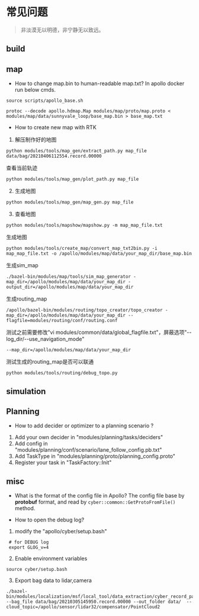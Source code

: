 # 常见问题

> 非淡漠无以明德，非宁静无以致远。


<a name="build" />

## build

<a name="map" />

## map
* How to change map.bin to human-readable map.txt?
In apollo docker run below cmds.
```
source scripts/apollo_base.sh

protoc --decode apollo.hdmap.Map modules/map/proto/map.proto < modules/map/data/sunnyvale_loop/base_map.bin > base_map.txt
```

* How to create new map with RTK
1. 解压制作好的地图
```
python modules/tools/map_gen/extract_path.py map_file data/bag/20210406112554.record.00000
```
查看当前轨迹
```
python modules/tools/map_gen/plot_path.py map_file
```

2. 生成地图
```
python modules/tools/map_gen/map_gen.py map_file
```

3. 查看地图
```
python modules/tools/mapshow/mapshow.py -m map_map_file.txt
```


生成地图
```
python modules/tools/create_map/convert_map_txt2bin.py -i map_map_file.txt -o /apollo/modules/map/data/your_map_dir/base_map.bin
```

生成sim_map
```
./bazel-bin/modules/map/tools/sim_map_generator -map_dir=/apollo/modules/map/data/your_map_dir -output_dir=/apollo/modules/map/data/your_map_dir
```

生成routing_map
```
/apollo/bazel-bin/modules/routing/topo_creator/topo_creator -map_dir=/apollo/modules/map/data/your_map_dir --flagfile=modules/routing/conf/routing.conf
```

测试之前需要修改"vi modules/common/data/global_flagfile.txt"，屏蔽选项"--log_dir/--use_navigation_mode"
```
--map_dir=/apollo/modules/map/data/your_map_dir
```
测试生成的routing_map是否可以联通
```
python modules/tools/routing/debug_topo.py
```


<a name="simulation" />

## simulation


<a name="planning" />

## Planning

* How to add decider or optimizer to a planning scenario ?

1. Add your own decider in "modules/planning/tasks/deciders"
2. Add config in "modules/planning/conf/scenario/lane_follow_config.pb.txt"
3. Add TaskType in "modules/planning/proto/planning_config.proto"
4. Register your task in "TaskFactory::Init"


<a name="misc" />

## misc

* What is the format of the config file in Apollo?
The config file base by **protobuf** format, and read by `cyber::common::GetProtoFromFile()` method.

* How to open the debug log?

1. modify the "apollo/cyber/setup.bash"
```
 # for DEBUG log
 export GLOG_v=4
```
2. Enable environment variables
```
source cyber/setup.bash
```

3. Export bag data to lidar,camera
```
./bazel-bin/modules/localization/msf/local_tool/data_extraction/cyber_record_parser --bag_file data/bag/20210305145950.record.00000 --out_folder data/  --cloud_topic=/apollo/sensor/lidar32/compensator/PointCloud2
```
